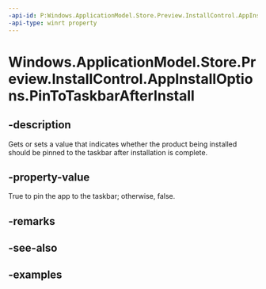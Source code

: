 ```yaml
---
-api-id: P:Windows.ApplicationModel.Store.Preview.InstallControl.AppInstallOptions.PinToTaskbarAfterInstall
-api-type: winrt property
---
```


<!-- Property syntax.
public bool PinToTaskbarAfterInstall { get;  set; }
-->

# Windows.ApplicationModel.Store.Preview.InstallControl.AppInstallOptions.PinToTaskbarAfterInstall

## -description
Gets or sets a value that indicates whether the product being installed should be pinned to the taskbar after installation is complete.

## -property-value
True to pin the app to the taskbar; otherwise, false.

## -remarks

## -see-also

## -examples
